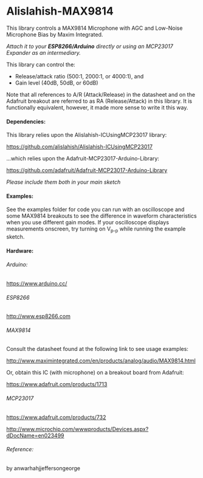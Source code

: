 # Alislahish-MAX9814

This library controls a MAX9814 Microphone with AGC and Low-Noise Microphone Bias
by Maxim Integrated.

_Attach it to your **ESP8266/Arduino** directly or using an MCP23017 Expander
as an intermediary._

This library can control the:
* Release/attack ratio (500:1, 2000:1, or 4000:1), and
* Gain level (40dB, 50dB, or 60dB)

Note that all references to A/R (Attack/Release) in the datasheet and on the Adafruit breakout are referred to as RA (Release/Attack) in this library. It is functionally equivalent, however, it made more sense to write it this way.

#### Dependencies:
This library relies upon the Alislahish-ICUsingMCP23017 library:

https://github.com/alislahish/Alislahish-ICUsingMCP23017

...which relies upon the Adafruit-MCP23017-Arduino-Library:

https://github.com/adafruit/Adafruit-MCP23017-Arduino-Library

_Please include them both in your main sketch_

#### Examples:
See the examples folder for code you can run with an oscilloscope and some MAX9814 breakouts to see the difference in waveform characteristics when you use different gain modes. If your oscilloscope displays measurements onscreen, try turning on V<sub>p-p</sub> while running the example sketch.

#### Hardware:

###### Arduino:
https://www.arduino.cc/

###### ESP8266
http://www.esp8266.com

###### MAX9814
Consult the datasheet found at the following link to see usage examples:

http://www.maximintegrated.com/en/products/analog/audio/MAX9814.html

Or, obtain this IC (with microphone) on a breakout board from Adafruit:

https://www.adafruit.com/products/1713

###### MCP23017
https://www.adafruit.com/products/732

http://www.microchip.com/wwwproducts/Devices.aspx?dDocName=en023499

###### _Reference:_


by anwarhahjjeffersongeorge
